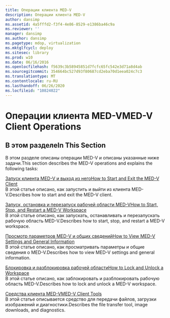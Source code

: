 ```yaml
---
title: Операции клиента MED-V
description: Операции клиента MED-V
author: dansimp
ms.assetid: 4a5fffd2-f3f4-4e86-8529-e1386ba46c9a
ms.reviewer: ''
manager: dansimp
ms.author: dansimp
ms.pagetype: mdop, virtualization
ms.mktglfcycl: deploy
ms.sitesec: library
ms.prod: w10
ms.date: 06/16/2016
ms.openlocfilehash: f5639c3b58945851d7fcfc65fc542e3d71a8d4ab
ms.sourcegitcommit: 354664bc527d93f80687cd2eba70d1eea024c7c3
ms.translationtype: MT
ms.contentlocale: ru-RU
ms.lasthandoff: 06/26/2020
ms.locfileid: "10824022"
---
```

# <span data-ttu-id="0045a-103">Операции клиента MED-V</span><span class="sxs-lookup"><span data-stu-id="0045a-103">MED-V Client Operations</span></span>


## <span data-ttu-id="0045a-104">В этом разделе</span><span class="sxs-lookup"><span data-stu-id="0045a-104">In This Section</span></span>


<span data-ttu-id="0045a-105">В этом разделе описаны операции MED-V и описаны указанные ниже задачи.</span><span class="sxs-lookup"><span data-stu-id="0045a-105">This section describes the MED-V operations and explains the following tasks:</span></span>

<a href="" id="how-to-start-and-exit-the-med-v-client"></a>[<span data-ttu-id="0045a-106">Запуск клиента MED-V и выход из него</span><span class="sxs-lookup"><span data-stu-id="0045a-106">How to Start and Exit the MED-V Client</span></span>](how-to-start-and-exit-the-med-v-client.md)  
<span data-ttu-id="0045a-107">В этой статье описано, как запустить и выйти из клиента MED-V.</span><span class="sxs-lookup"><span data-stu-id="0045a-107">Describes how to start and exit the MED-V client.</span></span>

<a href="" id="how-to-start--stop--and-restart-a-med-v-workspace"></a>[<span data-ttu-id="0045a-108">Запуск, остановка и перезапуск рабочей области MED-V</span><span class="sxs-lookup"><span data-stu-id="0045a-108">How to Start, Stop, and Restart a MED-V Workspace</span></span>](how-to-start-stop-and-restart-a-med-v-workspace.md)  
<span data-ttu-id="0045a-109">В этой статье описано, как запускать, останавливать и перезапускать рабочую область MED-V.</span><span class="sxs-lookup"><span data-stu-id="0045a-109">Describes how to start, stop, and restart a MED-V workspace.</span></span>

<a href="" id="how-to-view-med-v-settings-and-general-information"></a>[<span data-ttu-id="0045a-110">Просмотр параметров MED-V и общих сведений</span><span class="sxs-lookup"><span data-stu-id="0045a-110">How to View MED-V Settings and General Information</span></span>](how-to-view-med-v-settings-and-general-information.md)  
<span data-ttu-id="0045a-111">В этой статье описано, как просматривать параметры и общие сведения о MED-V.</span><span class="sxs-lookup"><span data-stu-id="0045a-111">Describes how to view MED-V settings and general information.</span></span>

<a href="" id="how-to-lock-and-unlock-a-workspace"></a>[<span data-ttu-id="0045a-112">Блокировка и разблокировка рабочей области</span><span class="sxs-lookup"><span data-stu-id="0045a-112">How to Lock and Unlock a Workspace</span></span>](how-to-lock-and-unlock-a-workspace.md)  
<span data-ttu-id="0045a-113">В этой статье описано, как заблокировать и разблокировать рабочую область MED-V.</span><span class="sxs-lookup"><span data-stu-id="0045a-113">Describes how to lock and unlock a MED-V workspace.</span></span>

<a href="" id="med-v-client-tools"></a>[<span data-ttu-id="0045a-114">Средства клиента MED-V</span><span class="sxs-lookup"><span data-stu-id="0045a-114">MED-V Client Tools</span></span>](med-v-client-toolsv2.md)  
<span data-ttu-id="0045a-115">В этой статье описывается средство для передачи файлов, загрузки изображений и диагностики.</span><span class="sxs-lookup"><span data-stu-id="0045a-115">Describes the file transfer tool, image downloads, and diagnostics.</span></span>

 

 





